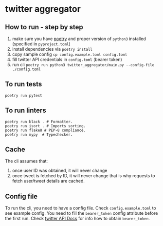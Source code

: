 # twitter aggregator

## How to run - step by step

1. make sure you have [poetry](https://python-poetry.org/) and proper version of `python3` installed (specified in `pyproject.toml`)
2. install dependencies via `poetry install`
3. copy sample config `cp config.example.toml config.toml`
4. fill twitter API credentials in `config.toml` (bearer token)
5. run cli `poetry run python3 twitter_aggregator/main.py --config-file ./config.toml`

## To run tests
```
poetry run pytest
```

## To run linters
```
poetry run black . # Formatter.
poetry run isort . # Imports sorting.
poetry run flake8 # PEP-8 compliance.
poetry run mypy  # Typechecker.
```

## Cache

The cli assumes that:
1. once user ID was obtained, it will never change
2. once tweet is fetched by ID, it will never change
that is why requests to fetch user/tweet details are cached.

## Config file

To run the cli, you need to have a config file. Check `config.example.toml`
to see example config. You need to fill the `bearer_token` config attribute
before the first run. Check [twitter API Docs](https://developer.twitter.com/en/docs/twitter-api)
for info how to obtain `bearer_token`.
